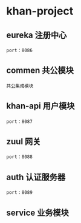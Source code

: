 # khan-project
## eureka   注册中心
    port：8086
## commen  共公模块
    共公集成模块
## khan-api 用户模块 
    port：8087
## zuul  网关
    port：8088
## auth 认证服务器
    port：8089
## service 业务模块

